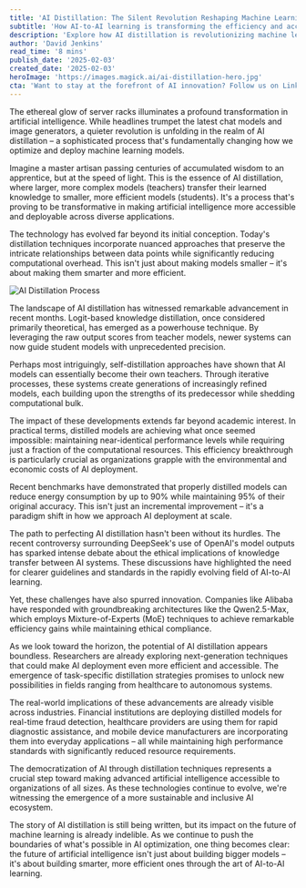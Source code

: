 ```yaml
---
title: 'AI Distillation: The Silent Revolution Reshaping Machine Learning''s Future'
subtitle: 'How AI-to-AI learning is transforming the efficiency and accessibility of machine learning'
description: 'Explore how AI distillation is revolutionizing machine learning by enabling smaller, more efficient models to learn from larger ones, leading to dramatic improvements in computational efficiency while maintaining performance. This breakthrough technology is reshaping how we deploy AI across industries, from healthcare to finance.'
author: 'David Jenkins'
read_time: '8 mins'
publish_date: '2025-02-03'
created_date: '2025-02-03'
heroImage: 'https://images.magick.ai/ai-distillation-hero.jpg'
cta: 'Want to stay at the forefront of AI innovation? Follow us on LinkedIn for daily updates on breakthrough technologies like AI distillation and their impact on the future of machine learning.'
---
```


The ethereal glow of server racks illuminates a profound transformation in artificial intelligence. While headlines trumpet the latest chat models and image generators, a quieter revolution is unfolding in the realm of AI distillation – a sophisticated process that's fundamentally changing how we optimize and deploy machine learning models.

Imagine a master artisan passing centuries of accumulated wisdom to an apprentice, but at the speed of light. This is the essence of AI distillation, where larger, more complex models (teachers) transfer their learned knowledge to smaller, more efficient models (students). It's a process that's proving to be transformative in making artificial intelligence more accessible and deployable across diverse applications.

The technology has evolved far beyond its initial conception. Today's distillation techniques incorporate nuanced approaches that preserve the intricate relationships between data points while significantly reducing computational overhead. This isn't just about making models smaller – it's about making them smarter and more efficient.

![AI Distillation Process](https://i.magick.ai/PIXE/1738592589685_magick_img.webp)

The landscape of AI distillation has witnessed remarkable advancement in recent months. Logit-based knowledge distillation, once considered primarily theoretical, has emerged as a powerhouse technique. By leveraging the raw output scores from teacher models, newer systems can now guide student models with unprecedented precision.

Perhaps most intriguingly, self-distillation approaches have shown that AI models can essentially become their own teachers. Through iterative processes, these systems create generations of increasingly refined models, each building upon the strengths of its predecessor while shedding computational bulk.

The impact of these developments extends far beyond academic interest. In practical terms, distilled models are achieving what once seemed impossible: maintaining near-identical performance levels while requiring just a fraction of the computational resources. This efficiency breakthrough is particularly crucial as organizations grapple with the environmental and economic costs of AI deployment.

Recent benchmarks have demonstrated that properly distilled models can reduce energy consumption by up to 90% while maintaining 95% of their original accuracy. This isn't just an incremental improvement – it's a paradigm shift in how we approach AI deployment at scale.

The path to perfecting AI distillation hasn't been without its hurdles. The recent controversy surrounding DeepSeek's use of OpenAI's model outputs has sparked intense debate about the ethical implications of knowledge transfer between AI systems. These discussions have highlighted the need for clearer guidelines and standards in the rapidly evolving field of AI-to-AI learning.

Yet, these challenges have also spurred innovation. Companies like Alibaba have responded with groundbreaking architectures like the Qwen2.5-Max, which employs Mixture-of-Experts (MoE) techniques to achieve remarkable efficiency gains while maintaining ethical compliance.

As we look toward the horizon, the potential of AI distillation appears boundless. Researchers are already exploring next-generation techniques that could make AI deployment even more efficient and accessible. The emergence of task-specific distillation strategies promises to unlock new possibilities in fields ranging from healthcare to autonomous systems.

The real-world implications of these advancements are already visible across industries. Financial institutions are deploying distilled models for real-time fraud detection, healthcare providers are using them for rapid diagnostic assistance, and mobile device manufacturers are incorporating them into everyday applications – all while maintaining high performance standards with significantly reduced resource requirements.

The democratization of AI through distillation techniques represents a crucial step toward making advanced artificial intelligence accessible to organizations of all sizes. As these technologies continue to evolve, we're witnessing the emergence of a more sustainable and inclusive AI ecosystem.

The story of AI distillation is still being written, but its impact on the future of machine learning is already indelible. As we continue to push the boundaries of what's possible in AI optimization, one thing becomes clear: the future of artificial intelligence isn't just about building bigger models – it's about building smarter, more efficient ones through the art of AI-to-AI learning.